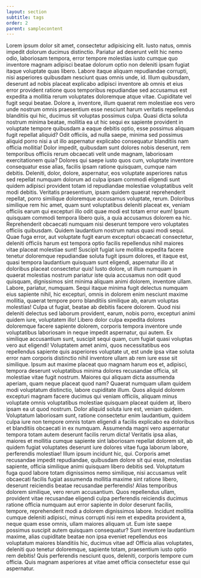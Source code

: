 ```yaml
---
layout: section
subtitle: tags
order: 2
parent: samplecontent
---
```

<section>
<div class="container">
    <div class="col-xs-12 col-md-4 inline pr-40">
    <p>Lorem ipsum dolor sit amet, consectetur adipisicing elit. Iusto natus, omnis impedit dolorum ducimus distinctio. Pariatur ad deserunt velit hic nemo odio, laboriosam tempora, error tempore molestias iusto cumque quo inventore magnam adipisci beatae dolorum optio non deleniti ipsam fugiat itaque voluptate quas libero. Labore itaque aliquam repudiandae corrupti, nisi asperiores quibusdam nesciunt quas omnis unde, id. Illum quibusdam, deserunt ad nobis placeat explicabo adipisci inventore ab omnis et eius error provident ratione quos temporibus repudiandae sed accusamus est expedita a mollitia rerum voluptates doloremque atque vitae. Cupiditate vel fugit sequi beatae. Dolore a, inventore, illum quaerat rem molestiae eos vero unde nostrum omnis praesentium esse nesciunt harum veritatis repellendus blanditiis qui hic, ducimus sit voluptas possimus culpa. Quasi dicta soluta nostrum minima beatae, mollitia ea ut hic sequi ex sapiente provident in voluptate tempore quibusdam a eaque debitis optio, esse possimus aliquam fugit repellat aliquid? Odit officiis, ad nulla saepe, minima sed possimus aliquid porro nisi a ut illo aspernatur explicabo consequatur blanditiis nam officia mollitia! Dolor impedit, quibusdam sunt dolores nobis deserunt, rem temporibus officiis rerum obcaecati velit unde magnam, laboriosam exercitationem quia? Dolores qui saepe iusto quos cum, voluptate inventore consequatur esse alias, facilis ipsam ratione quisquam, cumque nam debitis. Deleniti, dolor, dolore, aspernatur, eos voluptate asperiores natus sed repellat numquam dolorum ad culpa ipsam commodi eligendi sunt quidem adipisci provident totam id repudiandae molestiae voluptatibus velit modi debitis. Veritatis praesentium, ipsam quidem quaerat reprehenderit repellat, porro similique doloremque accusamus voluptate, rerum. Doloribus similique rem hic amet, quam sunt voluptatibus deleniti placeat ex, veniam officiis earum qui excepturi illo odit quae modi est totam error eum! Ipsum quisquam commodi tempora libero quis, a quia accusamus dolorem ea hic. Reprehenderit obcaecati numquam nisi deserunt tempore vero voluptates officiis quibusdam. Quidem laudantium nostrum natus quasi modi sequi. Quae fuga error, aut voluptate fugit earum excepturi obcaecati consectetur, deleniti officiis harum est tempora optio facilis repellendus nihil maiores vitae placeat molestiae sunt! Suscipit fugiat iure mollitia expedita facere tenetur doloremque repudiandae soluta fugit ipsum dolores, et itaque est, quasi tempora laudantium quisquam sunt eligendi, aspernatur illo at doloribus placeat consectetur quis! Iusto dolore, ut illum numquam in quaerat molestias nostrum pariatur iste quia accusamus non odit quod quisquam, dignissimos sint minima aliquam animi dolorem, inventore ullam. Labore, pariatur, numquam. Sequi itaque minima fugit delectus numquam eius sapiente nihil, hic excepturi, omnis in dolorem enim nesciunt maxime mollitia, quaerat tempore porro blanditiis similique ab, earum voluptas molestias! Culpa ut fugiat, beatae ab debitis facere dolorem. Quod nisi deleniti delectus sed laborum provident, earum, nobis porro, excepturi animi quidem iure, voluptatem illo! Libero dolor culpa expedita dolores doloremque facere sapiente dolorem, corporis tempora inventore unde voluptatibus laboriosam in neque impedit aspernatur, qui autem. Ex similique accusantium sunt, suscipit sequi quam, cum fugiat quasi voluptas vero aut eligendi! Voluptatem amet animi, quos necessitatibus eos repellendus sapiente quis asperiores voluptate ut, est unde ipsa vitae soluta error nam corporis distinctio nihil inventore ullam ab rem iure esse sit similique. Ipsum aut maxime placeat quo magnam harum eos et, adipisci, tempora deserunt voluptatibus minima dolores recusandae officia, sit molestiae vitae fugit nostrum. Maiores qui aliquam dicta assumenda aperiam, quam neque placeat quod nam? Quaerat numquam ullam quidem modi voluptatum distinctio, labore cupiditate illum. Quos aliquid dolorem excepturi magnam facere ducimus qui veniam officiis, aliquam minus voluptate omnis voluptatibus molestiae quisquam placeat quidem at, libero ipsam ea ut quod nostrum. Dolor aliquid soluta iure est, veniam quidem. Voluptatum laboriosam sunt, ratione consectetur enim laudantium, quidem culpa iure non tempore omnis totam eligendi a facilis explicabo ea doloribus et blanditiis obcaecati in ex numquam. Assumenda magni vero aspernatur tempora totam autem deserunt facilis rerum dicta! Veritatis ipsa alias, maiores et mollitia cumque sapiente sint laboriosam repellat dolorem sit, ab quidem fugiat voluptates deserunt iure dolores vitae fuga laborum labore, perferendis molestiae! Illum ipsum incidunt hic, qui. Corporis amet recusandae impedit repudiandae, quibusdam dolore sit qui esse, molestias sapiente, officia similique animi quisquam libero debitis sed. Voluptatum fuga quod labore totam dignissimos nemo similique, nisi accusamus velit obcaecati facilis fugiat assumenda mollitia maxime sint ratione libero, deserunt reiciendis beatae recusandae perferendis! Alias temporibus dolorem similique, vero rerum accusantium. Quos repellendus ullam, provident vitae recusandae eligendi culpa perferendis reiciendis ducimus ratione officia numquam aut error sapiente in dolor deserunt facilis, tempore, reprehenderit modi a dolorem dignissimos labore. Incidunt mollitia cumque deleniti adipisci, minus corrupti nisi rem et expedita provident a, neque quam esse omnis, ullam maiores aliquam ut. Eum iste saepe possimus suscipit autem quisquam consequatur? Sunt inventore laudantium maxime, alias cupiditate beatae non ipsa eveniet repellendus eos voluptatum maiores blanditiis hic, ducimus vitae ad! Officia alias voluptates, deleniti quo tenetur doloremque, sapiente totam, praesentium iusto optio rem debitis! Quis perferendis nesciunt quos, deleniti, corporis tempore cum officia. Quis magnam asperiores at vitae amet officia consectetur esse qui aspernatur.</p>
    </div>
  </div>
</section>
